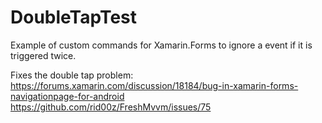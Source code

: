 # DoubleTapTest
Example of custom commands for Xamarin.Forms to ignore a event if it is triggered twice.

Fixes the double tap problem:<br />
https://forums.xamarin.com/discussion/18184/bug-in-xamarin-forms-navigationpage-for-android<br />
https://github.com/rid00z/FreshMvvm/issues/75